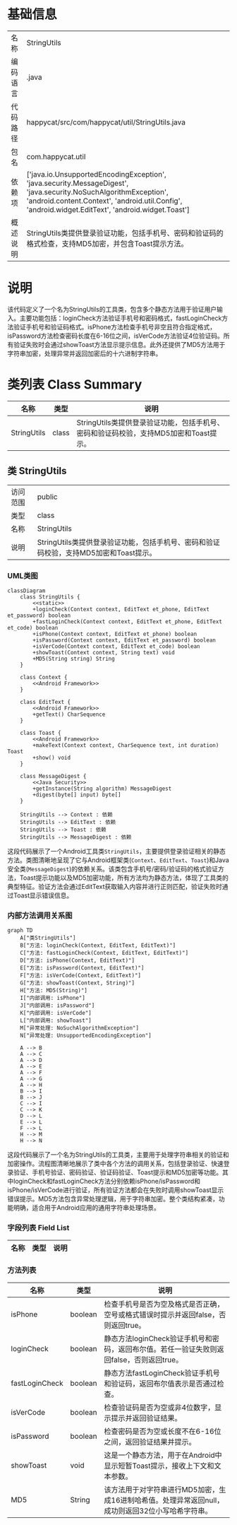 # 基础信息

|      |      |
|------|------|
| 名称 | StringUtils |
| 编码语言 | .java |
| 代码路径 | happycat/src/com/happycat/util/StringUtils.java |
| 包名 | com.happycat.util |
| 依赖项 | ['java.io.UnsupportedEncodingException', 'java.security.MessageDigest', 'java.security.NoSuchAlgorithmException', 'android.content.Context', 'android.util.Config', 'android.widget.EditText', 'android.widget.Toast'] |
| 概述说明 | StringUtils类提供登录验证功能，包括手机号、密码和验证码的格式检查，支持MD5加密，并包含Toast提示方法。 |

# 说明

该代码定义了一个名为StringUtils的工具类，包含多个静态方法用于验证用户输入。主要功能包括：loginCheck方法验证手机号和密码格式，fastLoginCheck方法验证手机号和验证码格式。isPhone方法检查手机号非空且符合指定格式，isPassword方法检查密码长度在6-16位之间，isVerCode方法验证4位验证码。所有验证失败时会通过showToast方法显示提示信息。此外还提供了MD5方法用于字符串加密，处理异常并返回加密后的十六进制字符串。

# 类列表 Class Summary

| 名称   | 类型  | 说明 |
|-------|------|-------------|
| StringUtils | class | StringUtils类提供登录验证功能，包括手机号、密码和验证码校验，支持MD5加密和Toast提示。 |



## 类 StringUtils

|      |      |
|------|------|
| 访问范围 | public |
| 类型 | class |
| 名称 | StringUtils |
| 说明 | StringUtils类提供登录验证功能，包括手机号、密码和验证码校验，支持MD5加密和Toast提示。 |


### UML类图

```mermaid
classDiagram
    class StringUtils {
        <<static>>
        +loginCheck(Context context, EditText et_phone, EditText et_password) boolean
        +fastLoginCheck(Context context, EditText et_phone, EditText et_code) boolean
        +isPhone(Context context, EditText et_phone) boolean
        +isPassword(Context context, EditText et_password) boolean
        +isVerCode(Context context, EditText et_code) boolean
        +showToast(Context context, String text) void
        +MD5(String string) String
    }

    class Context {
        <<Android Framework>>
    }

    class EditText {
        <<Android Framework>>
        +getText() CharSequence
    }

    class Toast {
        <<Android Framework>>
        +makeText(Context context, CharSequence text, int duration) Toast
        +show() void
    }

    class MessageDigest {
        <<Java Security>>
        +getInstance(String algorithm) MessageDigest
        +digest(byte[] input) byte[]
    }

    StringUtils --> Context : 依赖
    StringUtils --> EditText : 依赖
    StringUtils --> Toast : 依赖
    StringUtils --> MessageDigest : 依赖
```

这段代码展示了一个Android工具类`StringUtils`，主要提供登录验证相关的静态方法。类图清晰地呈现了它与Android框架类(`Context`、`EditText`、`Toast`)和Java安全类(`MessageDigest`)的依赖关系。该类包含手机号/密码/验证码的格式验证方法，Toast提示功能以及MD5加密功能，所有方法均为静态方法，体现了工具类的典型特征。验证方法会通过EditText获取输入内容并进行正则匹配，验证失败时通过Toast显示错误信息。


### 内部方法调用关系图

```mermaid
graph TD
    A["类StringUtils"]
    B["方法: loginCheck(Context, EditText, EditText)"]
    C["方法: fastLoginCheck(Context, EditText, EditText)"]
    D["方法: isPhone(Context, EditText)"]
    E["方法: isPassword(Context, EditText)"]
    F["方法: isVerCode(Context, EditText)"]
    G["方法: showToast(Context, String)"]
    H["方法: MD5(String)"]
    I["内部调用: isPhone"]
    J["内部调用: isPassword"]
    K["内部调用: isVerCode"]
    L["内部调用: showToast"]
    M["异常处理: NoSuchAlgorithmException"]
    N["异常处理: UnsupportedEncodingException"]

    A --> B
    A --> C
    A --> D
    A --> E
    A --> F
    A --> G
    A --> H
    B --> I
    B --> J
    C --> I
    C --> K
    D --> L
    E --> L
    F --> L
    H --> M
    H --> N
```

这段代码展示了一个名为StringUtils的工具类，主要用于处理字符串相关的验证和加密操作。流程图清晰地展示了类中各个方法的调用关系，包括登录验证、快速登录验证、手机号验证、密码验证、验证码验证、Toast提示和MD5加密等功能。其中loginCheck和fastLoginCheck方法分别依赖isPhone/isPassword和isPhone/isVerCode进行验证，所有验证方法都会在失败时调用showToast显示错误提示。MD5方法包含异常处理逻辑，用于字符串加密。整个类结构紧凑，功能明确，适合用于Android应用的通用字符串处理场景。

### 字段列表 Field List

| 名称  | 类型  | 说明 |
|-------|-------|------|

### 方法列表

| 名称  | 类型  | 说明 |
|-------|-------|------|
| isPhone | boolean | 检查手机号是否为空及格式是否正确，空号或格式错误时提示并返回false，否则返回true。 |
| loginCheck | boolean | 静态方法loginCheck验证手机号和密码，返回布尔值。若任一验证失败则返回false，否则返回true。 |
| fastLoginCheck | boolean | 静态方法fastLoginCheck验证手机号和验证码，返回布尔值表示是否通过检查。 |
| isVerCode | boolean | 检查验证码是否为空或非4位数字，显示提示并返回验证结果。 |
| isPassword | boolean | 检查密码是否为空或长度不在6-16位之间，返回验证结果并提示。 |
| showToast | void | 这是一个静态方法，用于在Android中显示短暂Toast提示，接收上下文和文本参数。 |
| MD5 | String | 该方法用于对字符串进行MD5加密，生成16进制哈希值。处理异常返回null，成功则返回32位小写哈希字符串。 |




